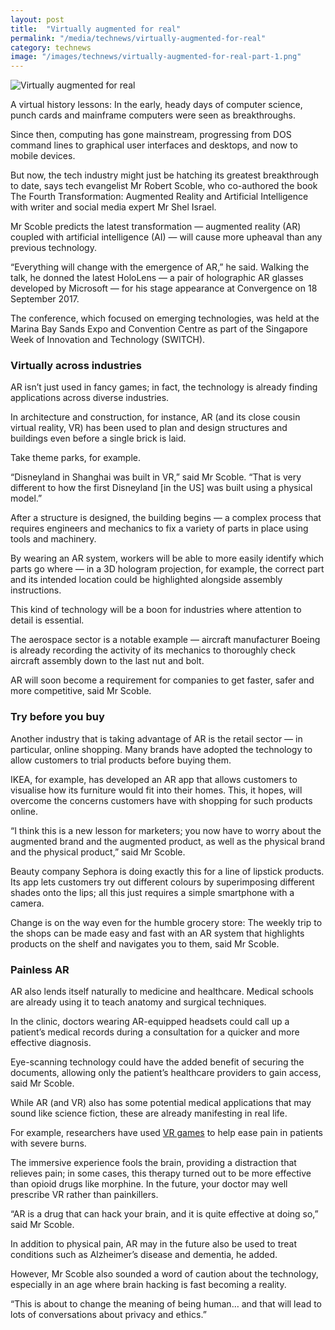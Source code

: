 ```yaml
---
layout: post
title:  "Virtually augmented for real"
permalink: "/media/technews/virtually-augmented-for-real"
category: technews
image: "/images/technews/virtually-augmented-for-real-part-1.png"
---
```


![Virtually augmented for real]({{site.baseurl}}/images/technews/virtually-augmented-for-real-part-1.png)

A virtual history lessons: In the early, heady days of computer science, punch cards and mainframe computers were seen as breakthroughs.

Since then, computing has gone mainstream, progressing from DOS command lines to graphical user interfaces and desktops, and now to mobile devices.

But now, the tech industry might just be hatching its greatest breakthrough to date, says tech evangelist Mr Robert Scoble, who co-authored the book The Fourth Transformation: Augmented Reality and Artificial Intelligence with writer and social media expert Mr Shel Israel.

Mr Scoble predicts the latest transformation — augmented reality (AR) coupled with artificial intelligence (AI) — will cause more upheaval than any previous technology.

“Everything will change with the emergence of AR,” he said. Walking the talk, he donned the latest HoloLens — a pair of holographic AR glasses developed by Microsoft — for his stage appearance at Convergence on 18 September 2017.

The conference, which focused on emerging technologies, was held at the Marina Bay Sands Expo and Convention Centre as part of the Singapore Week of Innovation and Technology (SWITCH).

### **Virtually across industries**
AR isn’t just used in fancy games; in fact, the technology is already finding applications across diverse industries.

In architecture and construction, for instance, AR (and its close cousin virtual reality, VR) has been used to plan and design structures and buildings even before a single brick is laid.

Take theme parks, for example.

“Disneyland in Shanghai was built in VR,” said Mr Scoble. “That is very different to how the first Disneyland [in the US] was built using a physical model.”

After a structure is designed, the building begins — a complex process that requires engineers and mechanics to fix a variety of parts in place using tools and machinery.

By wearing an AR system, workers will be able to more easily identify which parts go where — in a 3D hologram projection, for example, the correct part and its intended location could be highlighted alongside assembly instructions.

This kind of technology will be a boon for industries where attention to detail is essential.

The aerospace sector is a notable example — aircraft manufacturer Boeing is already recording the activity of its mechanics to thoroughly check aircraft assembly down to the last nut and bolt.

AR will soon become a requirement for companies to get faster, safer and more competitive, said Mr Scoble.

### **Try before you buy**
Another industry that is taking advantage of AR is the retail sector — in particular, online shopping. Many brands have adopted the technology to allow customers to trial products before buying them.

IKEA, for example, has developed an AR app that allows customers to visualise how its furniture would fit into their homes. This, it hopes, will overcome the concerns customers have with shopping for such products online.

“I think this is a new lesson for marketers; you now have to worry about the augmented brand and the augmented product, as well as the physical brand and the physical product,” said Mr Scoble.

Beauty company Sephora is doing exactly this for a line of lipstick products. Its app lets customers try out different colours by superimposing different shades onto the lips; all this just requires a simple smartphone with a camera.

Change is on the way even for the humble grocery store: The weekly trip to the shops can be made easy and fast with an AR system that highlights products on the shelf and navigates you to them, said Mr Scoble.

### **Painless AR**
AR also lends itself naturally to medicine and healthcare. Medical schools are already using it to teach anatomy and surgical techniques.

In the clinic, doctors wearing AR-equipped headsets could call up a patient’s medical records during a consultation for a quicker and more effective diagnosis.

Eye-scanning technology could have the added benefit of securing the documents, allowing only the patient’s healthcare providers to gain access, said Mr Scoble.

While AR (and VR) also has some potential medical applications that may sound like science fiction, these are already manifesting in real life.

For example, researchers have used [VR games](http://www.vrpain.com/) to help ease pain in patients with severe burns.

The immersive experience fools the brain, providing a distraction that relieves pain; in some cases, this therapy turned out to be more effective than opioid drugs like morphine. In the future, your doctor may well prescribe VR rather than painkillers.

“AR is a drug that can hack your brain, and it is quite effective at doing so,” said Mr Scoble.

In addition to physical pain, AR may in the future also be used to treat conditions such as Alzheimer’s disease and dementia, he added. 

However, Mr Scoble also sounded a word of caution about the technology, especially in an age where brain hacking is fast becoming a reality.

“This is about to change the meaning of being human… and that will lead to lots of conversations about privacy and ethics.”
